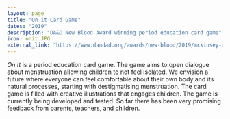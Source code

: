 ```yaml
---
layout: page
title: "On it Card Game"
dates: "2019"
description: "DA&D New Blood Award winning period education card game"
icon: onit.JPG
external_link: "https://www.dandad.org/awards/new-blood/2019/mckinsey-design-the-case-for-her/3444/on-it/"
---
```


_On It_ is a period education card game. The game aims to open dialogue about menstruation allowing children to not feel isolated. We envision a future where everyone can feel comfortable about their own body and its natural processes, starting with destigmatising menstruation. The card game is filled with creative illustrations that engages children. The game is currently being developed and tested. So far there has been very promising feedback from parents, teachers, and children.
